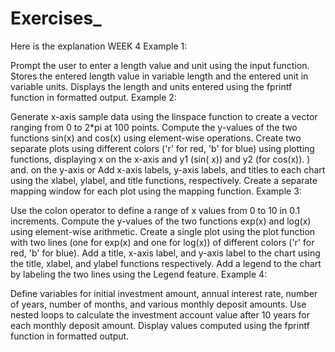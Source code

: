 # Exercises_
Here is the explanation 
WEEK 4
Example 1:


Prompt the user to enter a length value and unit using the input function.
Stores the entered length value in variable length and the entered unit in variable units.
Displays the length and units entered using the fprintf function in formatted output.
Example 2:


Generate x-axis sample data using the linspace function to create a vector ranging from 0 to 2*pi at 100 points.
Compute the y-values ​​of the two functions sin(x) and cos(x) using element-wise operations. Create two separate plots using different colors ('r' for red, 'b' for blue) using plotting functions, displaying x on the x-axis and y1 (sin( x)) and y2 (for cos(x)). ) and. on the y-axis or
Add x-axis labels, y-axis labels, and titles to each chart using the xlabel, ylabel, and title functions, respectively.
Create a separate mapping window for each plot using the mapping function.
Example 3:


Use the colon operator to define a range of x values ​​from 0 to 10 in 0.1 increments.
Compute the y-values ​​of the two functions exp(x) and log(x) using element-wise arithmetic. Create a single plot using the plot function with two lines (one for exp(x) and one for log(x)) of different colors ('r' for red, 'b' for blue).
Add a title, x-axis label, and y-axis label to the chart using the title, xlabel, and ylabel functions respectively.
Add a legend to the chart by labeling the two lines using the Legend feature.
Example 4:


Define variables for initial investment amount, annual interest rate, number of years, number of months, and various monthly deposit amounts.
Use nested loops to calculate the investment account value after 10 years for each monthly deposit amount. Display values ​​computed using the fprintf function in formatted output. 

